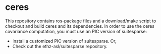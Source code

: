 ceres
=====

This repository contains ros-package files and a download/make script to checkout and build ceres and its dependencies.
In order to use the ceres covariance computation, you must use an PIC version of suitesparse:

* Install a customized PIC version of suitesparse. Or,
* Check out the ethz-asl/suitesparse repository.
